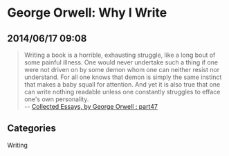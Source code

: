 # George Orwell: Why I Write 
## 2014/06/17 09:08

> Writing a book is a horrible, exhausting struggle, like a long bout of 
> some painful illness. One would never undertake such a thing if one were 
> not driven on by some demon whom one can neither resist nor understand. 
> For all one knows that demon is simply the same instinct that makes a 
> baby squall for attention. And yet it is also true that one can write 
> nothing readable unless one constantly struggles to efface one's own 
> personality.   
> -- [Collected Essays, by George Orwell : part47][1]

[1]: http://ebooks.adelaide.edu.au/o/orwell/george/o79e/part47.html

## Categories
Writing
